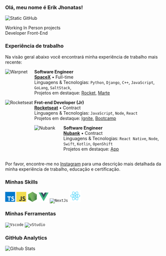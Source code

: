 

### Olá, meu nome é Erik Jhonatas!

<img src="https://img.shields.io/static/v1?label=Overview&message=Erlckz&color=f8efd4&style=for-the-badge&logo=GitHub" alt="Static GitHub">

<p>Working In Person projects<br/>Developer Front-End</p>





### Experiência de trabalho

Na visão geral abaixo você encontrará minha experiência de trabalho mais recente:

[<img align="left" height="94px" width="94px" alt="Warpnet" src="https://www.spacex.com/static/images/share.jpg"/>](https://www.spacex.com/)

**Software Engineer** \
[**SpaceX**](https://www.spacex.com/) • Full-time \
Linguagens & Tecnologias: `Python`, `Django`, `C++`, `JavaScript`, `GoLang`, `SaltStack`,\
Projetos em destaque: [Rocket](https://www.spacex.com/), [Marte](<https://pt.wikipedia.org/wiki/Marte_(planeta)>)
<br/>

[<img align="left" height="94px" width="94px" alt="Rocketseat" src="https://yt3.ggpht.com/ytc/AKedOLQkXnYChXAHOeBQLzwhk1_BHYgUXs6ITQOakoeNoQ=s900-c-k-c0x00ffffff-no-rj"/>](https://rocketseat.com.br/)

**Frot-end Developer (Jr)** \
[**Rocketseat**](https://rocketseat.com.br/) • Contract \
Linguagens & Tecnologias: `JavaScript`, `Node`, `React`\
Projetos em destaque: [Ignite](), [Bootcamp]()
<br/>

[<img align="left" height="94px" width="94px" alt="Nubank" src="https://nubank.com.br/images/nu-icon.png?v=2"/>](https://nubank.com.br/)

**Software Engineer** \
[**Nubank**](https://nubank.com.br/) • Contract \
Linguagens & Tecnologias: `React Native`, `Node`, `Swift`, `Kotlin`, `OpenShift` \
Projetos em destaque: [App](https://nubank.com.br/)
<br/>
<br/>

Por favor, encontre-me no [Instagram](https://www.instagram.com/erlckz/) para uma descrição mais detalhada da minha experiência de trabalho, educação e certificação.





###  Minhas Skills

<code><img height="32" src="https://raw.githubusercontent.com/github/explore/80688e429a7d4ef2fca1e82350fe8e3517d3494d/topics/typescript/typescript.png" alt="Typescript"/></code>
<code><img height="32" src="https://raw.githubusercontent.com/github/explore/80688e429a7d4ef2fca1e82350fe8e3517d3494d/topics/javascript/javascript.png" alt="Javascript"/></code>
<code><img height="32" src="https://raw.githubusercontent.com/github/explore/80688e429a7d4ef2fca1e82350fe8e3517d3494d/topics/nodejs/nodejs.png" alt="Nodejs"/></code>
<code><img height="32" src="https://raw.githubusercontent.com/github/explore/80688e429a7d4ef2fca1e82350fe8e3517d3494d/topics/vue/vue.png" alt="Vue"/></code>
<code><img height="32" src="https://cdn.discordapp.com/attachments/1274864327270072432/1274864352964644875/Vector.png?ex=66e6bd33&is=66e56bb3&hm=1b5677e953fae31d4604e3bf5fa0c34cc56ddfaadfec912c785eba03c69a202e&" alt="NextJs"/></code>
<code><img height="38" src="https://raw.githubusercontent.com/github/explore/80688e429a7d4ef2fca1e82350fe8e3517d3494d/topics/react/react.png" alt="React"/></code>





###  Minhas Ferramentas

<code><img height="32" src="https://cdn.discordapp.com/attachments/1274864327270072432/1274866854522916937/Mask_group.png?ex=66e6bf87&is=66e56e07&hm=4221c87920894726c9a7ddf4d5f0993705780d4e4f2aeb051d5ce42e328386f5&" alt="Vscode"/></code>
<code><img height="32" src="https://cdn.discordapp.com/attachments/1274864327270072432/1274866855781072959/Group_8.png?ex=66d1a788&is=66d05608&hm=18e200de023ce119f74ca2638c613289484956eac21460f0de09e8bfc0c24ae9&" alt="vStudio"/></code>







###  GitHub Analytics

  <tr>
    <td>
      <img
        align="left"
        src="https://github-readme-stats.vercel.app/api?username=erlckz&theme=dark&hide_border=false&include_all_commits=true"
        alt="Github Stats"
      />
    </td>
   </tr>


